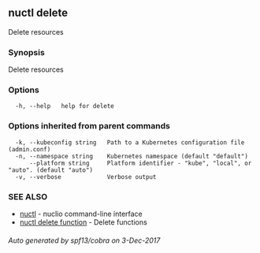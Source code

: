 ## nuctl delete

Delete resources

### Synopsis


Delete resources

### Options

```
  -h, --help   help for delete
```

### Options inherited from parent commands

```
  -k, --kubeconfig string   Path to a Kubernetes configuration file (admin.conf)
  -n, --namespace string    Kubernetes namespace (default "default")
      --platform string     Platform identifier - "kube", "local", or "auto". (default "auto")
  -v, --verbose             Verbose output
```

### SEE ALSO
* [nuctl](nuctl.md)	 - nuclio command-line interface
* [nuctl delete function](nuctl_delete_function.md)	 - Delete functions

###### Auto generated by spf13/cobra on 3-Dec-2017
